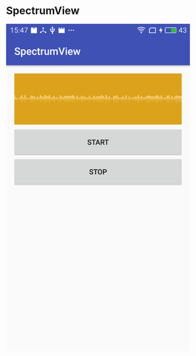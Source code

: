 # SpectrumView

![](https://github.com/jainchen/SpectrumView/blob/master/screen/device-2017-03-13-154838.png)